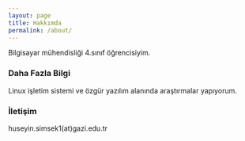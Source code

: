 ```yaml
---
layout: page
title: Hakkımda
permalink: /about/
---
```


Bilgisayar mühendisliği 4.sınıf öğrencisiyim. 

### Daha Fazla Bilgi

Linux işletim sistemi ve özgür yazılım alanında araştırmalar yapıyorum.

### İletişim
huseyin.simsek1(at)gazi.edu.tr


